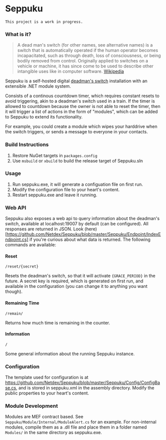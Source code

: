 # Seppuku
`This project is a work in progress.`

### What is it?
> A dead man's switch (for other names, see alternative names) is a switch that is automatically operated if the human operator becomes incapacitated, such as through death, loss of consciousness, or being bodily removed from control. Originally applied to switches on a vehicle or machine, it has since come to be used to describe other intangible uses like in computer software. [Wikipedia](https://en.wikipedia.org/wiki/Dead_man%27s_switch)

Seppuku is a self-hosted digital [deadman's switch](https://en.wikipedia.org/wiki/Dead_man%27s_switch) 
installation with an extensible .NET module system.

Consists of a continous countdown timer, which requires constant resets to avoid triggering, akin to a deadman's switch used 
in a train. If the timer is allowed to countdown because the owner is not able to reset the timer, then it will trigger a list 
of actions in the form of "modules", which can be added to Seppuku to extend its functionality.

For example, you could create a module which wipes your harddrive when the switch triggers, or sends a message to everyone 
in your contacts.


### Build Instructions
1. Restore NuGet targets in `packages.config`
2. Use `msbuild` or `xbuild` to build the release target of Seppuku.sln


### Usage
1. Run seppuku.exe, it will generate a configuation file on first run.
2. Modify the configuration file to your heart's content.
3. Restart seppuku.exe and leave it running.

### Web API
Seppuku also exposes a web api to query information about the deadman's switch, available at localhost:19007 by default (can be configured). All responses are returned in JSON. Look (here)[https://github.com/Netdex/Seppuku/blob/master/Seppuku/Endpoint/IndexEndpoint.cs] if you're curious about what data is returned. The following commands are available:

#### Reset
```
/reset/{secret}
```
Resets the deadman's switch, so that it will activate `{GRACE_PERIOD}` in the future. A secret key is required, which is generated on first run, and available in the configuration (you can change it to anything you want though).

#### Remaining Time
```
/remain/
```
Returns how much time is remaining in the counter.

#### Information
```
/
```
Some general information about the running Seppuku instance.


### Configuration
The template used for configuration is at https://github.com/Netdex/Seppuku/blob/master/Seppuku/Config/ConfigBase.cs, 
and is stored in seppuku.xml in the assembly directory. Modify the public properties to your heart's content.

### Module Development
Modules are MEF contract based. See `Seppuku/Module/Internal/ModuleAlert.cs` for an example. 
For non-internal modules, compile them as a .dll file and place them in a folder named `Modules/` in the same 
directory as seppuku.exe.
